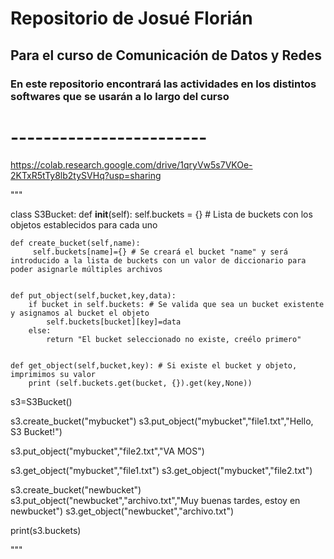 # Repositorio de Josué Florián
## Para el curso de Comunicación de Datos y Redes
### En este repositorio encontrará las actividades en los distintos softwares que se usarán a lo largo del curso

# ------------------------

https://colab.research.google.com/drive/1qryVw5s7VKOe-2KTxR5tTy8lb2tySVHq?usp=sharing


"""


class S3Bucket:
    def __init__(self):
         self.buckets = {} # Lista de buckets con los objetos establecidos para cada uno

    def create_bucket(self,name):
         self.buckets[name]={} # Se creará el bucket "name" y será introducido a la lista de buckets con un valor de diccionario para poder asignarle múltiples archivos


    def put_object(self,bucket,key,data):
        if bucket in self.buckets: # Se valida que sea un bucket existente y asignamos al bucket el objeto
            self.buckets[bucket][key]=data
        else:
            return "El bucket seleccionado no existe, creélo primero"

            
    def get_object(self,bucket,key): # Si existe el bucket y objeto, imprimimos su valor 
        print (self.buckets.get(bucket, {}).get(key,None))
            

s3=S3Bucket()

s3.create_bucket("mybucket")
s3.put_object("mybucket","file1.txt","Hello, S3 Bucket!")


s3.put_object("mybucket","file2.txt","VA MOS")

s3.get_object("mybucket","file1.txt")
s3.get_object("mybucket","file2.txt")

s3.create_bucket("newbucket")
s3.put_object("newbucket","archivo.txt","Muy buenas tardes, estoy en newbucket")
s3.get_object("newbucket","archivo.txt")


print(s3.buckets)


"""

